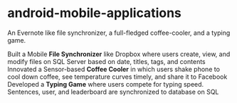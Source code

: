 android-mobile-applications
===========================

An Evernote like file synchronizer, a full-fledged coffee-cooler, and a typing game.

Built a Mobile **File Synchronizer** like Dropbox where users create, view, and modify files on SQL Server based on date, titles, tags, and contents     
Innovated a Sensor-based **Coffee Cooler** in which users shake phone to cool down coffee, see temperature curves timely, and share it to Facebook
Developed a **Typing Game** where users compete for typing speed. Sentences, user, and leaderboard are synchronized to database on SQL        
